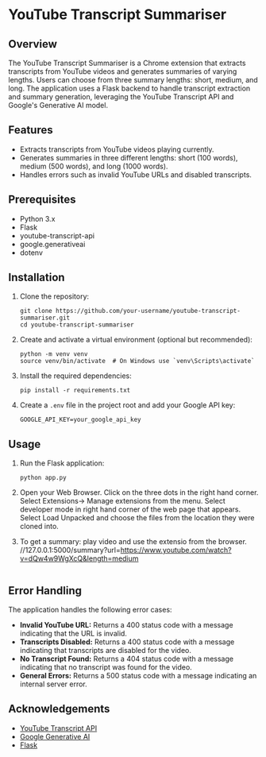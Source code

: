 # YouTube Transcript Summariser

## Overview

The YouTube Transcript Summariser is a Chrome extension that extracts transcripts from YouTube videos and generates summaries of varying lengths. Users can choose from three summary lengths: short, medium, and long. The application uses a Flask backend to handle transcript extraction and summary generation, leveraging the YouTube Transcript API and Google's Generative AI model.

## Features

- Extracts transcripts from YouTube videos playing currently.
- Generates summaries in three different lengths: short (100 words), medium (500 words), and long (1000 words).
- Handles errors such as invalid YouTube URLs and disabled transcripts.


## Prerequisites

- Python 3.x
- Flask
- youtube-transcript-api
- google.generativeai
- dotenv

## Installation

1. Clone the repository:
    ```
    git clone https://github.com/your-username/youtube-transcript-summariser.git
    cd youtube-transcript-summariser
    ```

2. Create and activate a virtual environment (optional but recommended):
    ```
    python -m venv venv
    source venv/bin/activate  # On Windows use `venv\Scripts\activate`
    ```

3. Install the required dependencies:
    ```
    pip install -r requirements.txt
    ```

4. Create a `.env` file in the project root and add your Google API key:
    ```
    GOOGLE_API_KEY=your_google_api_key
    ```

## Usage

1. Run the Flask application:
    ```
    python app.py
    ```

2. Open your Web Browser. Click on the three dots in the right hand corner. Select Extensions-> Manage extensions from the menu. Select developer mode in right hand corner of the web page that appears. Select Load Unpacked and choose the files from the location they were cloned into.  

4. To get a summary: play video and use the extensio from the browser.
   //127.0.0.1:5000/summary?url=https://www.youtube.com/watch?v=dQw4w9WgXcQ&length=medium
    ```

## Error Handling

The application handles the following error cases:

- **Invalid YouTube URL:** Returns a 400 status code with a message indicating that the URL is invalid.
- **Transcripts Disabled:** Returns a 400 status code with a message indicating that transcripts are disabled for the video.
- **No Transcript Found:** Returns a 404 status code with a message indicating that no transcript was found for the video.
- **General Errors:** Returns a 500 status code with a message indicating an internal server error.

## Acknowledgements

- [YouTube Transcript API](https://github.com/jdepoix/youtube-transcript-api)
- [Google Generative AI](https://ai.google/tools/)
- [Flask](https://flask.palletsprojects.com/)


